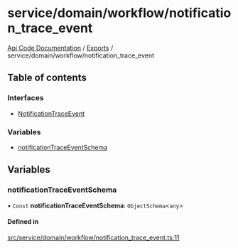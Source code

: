# service/domain/workflow/notification\_trace\_event
[Api Code Documentation](../README.md) / [Exports](../modules.md) / service/domain/workflow/notification\_trace\_event

## Table of contents

### Interfaces

- [NotificationTraceEvent](../interfaces/service_domain_workflow_notification_trace_event.NotificationTraceEvent.md)

### Variables

- [notificationTraceEventSchema](service_domain_workflow_notification_trace_event.md#notificationtraceeventschema)

## Variables

### notificationTraceEventSchema

• `Const` **notificationTraceEventSchema**: `ObjectSchema`\<`any`\>

#### Defined in

[src/service/domain/workflow/notification_trace_event.ts:11](https://github.com/openkfw/TruBudget/blob/92640998/api/src/service/domain/workflow/notification_trace_event.ts#L11)
